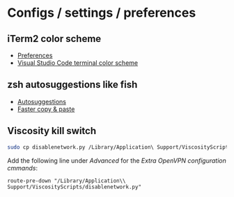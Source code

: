 # Configs / settings / preferences

## iTerm2 color scheme

- [Preferences](iterm2)
- [Visual Studio Code terminal color scheme](https://github.com/tallpants/vscode-theme-iterm2)

## zsh autosuggestions like fish

- [Autosuggestions](https://unix.stackexchange.com/a/418365)
- [Faster copy & paste](https://github.com/zsh-users/zsh-autosuggestions/issues/238#issuecomment-557642542)

## Viscosity kill switch

```sh
sudo cp disablenetwork.py /Library/Application\ Support/ViscosityScripts/disablenetwork.py
```

Add the following line under *Advanced* for the *Extra OpenVPN configuration cmmands*:

```
route-pre-down "/Library/Application\\ Support/ViscosityScripts/disablenetwork.py"
```

